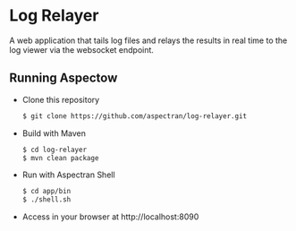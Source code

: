 Log Relayer
===================

A web application that tails log files and relays the results in real time to the log viewer via the websocket endpoint.

## Running Aspectow

- Clone this repository

  ```sh
  $ git clone https://github.com/aspectran/log-relayer.git
  ```

- Build with Maven

  ```sh
  $ cd log-relayer
  $ mvn clean package
  ```

- Run with Aspectran Shell

  ```sh
  $ cd app/bin
  $ ./shell.sh
  ```

- Access in your browser at http://localhost:8090
